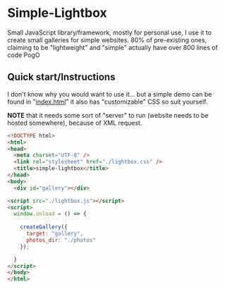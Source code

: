 # Simple-Lightbox

Small JavaScript library/framework, mostly for personal use, I use it to create small galleries for simple websites. 80% of pre-existing ones, claiming to be "lightweight" and "simple" actually have over 800 lines of code PogO

## Quick start/Instructions

I don't know why you would want to use it... but a simple demo can be found in "[index.html](https://github.com/Zermil/simple-lightbox/blob/master/index.html)" it also has "customizable" CSS so suit yourself. 

**NOTE** that it needs some sort of "server" to run (website needs to be hosted somewhere), because of XML request.

```html
<!DOCTYPE html>
<html>
<head>
  <meta charset="UTF-8" />
  <link rel="stylesheet" href="./lightbox.css" />
  <title>simple-lightbox</title>
</head>
<body>
  <div id="gallery"></div>

<script src="./lightbox.js"></script>
<script>
  window.onload = () => {
    
    createGallery({
      target: "gallery",
      photos_dir: "./photos"
    });

  }
</script>
</body>
</html>
```